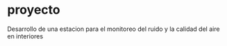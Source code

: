 # proyecto
Desarrollo de una estacion para el monitoreo del ruido y la calidad del aire en interiores

